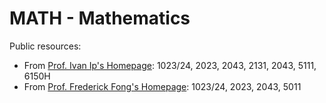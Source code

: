 # MATH -  Mathematics

Public resources:

- From [Prof. Ivan Ip's
  Homepage](https://www.math.hkust.edu.hk/~ivanip/teaching.html): 1023/24, 2023,
  2043, 2131, 2043, 5111, 6150H
- From [Prof. Frederick Fong's Homepage](https://frederickfong.me/teaching/):
  1023/24, 2023, 2043, 5011
